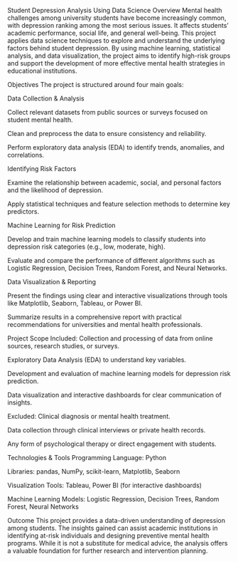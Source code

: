 Student Depression Analysis Using Data Science
Overview
Mental health challenges among university students have become increasingly common, with depression ranking among the most serious issues. It affects students’ academic performance, social life, and general well-being.
This project applies data science techniques to explore and understand the underlying factors behind student depression. By using machine learning, statistical analysis, and data visualization, the project aims to identify high-risk groups and support the development of more effective mental health strategies in educational institutions.

Objectives
The project is structured around four main goals:

Data Collection & Analysis

Collect relevant datasets from public sources or surveys focused on student mental health.

Clean and preprocess the data to ensure consistency and reliability.

Perform exploratory data analysis (EDA) to identify trends, anomalies, and correlations.

Identifying Risk Factors

Examine the relationship between academic, social, and personal factors and the likelihood of depression.

Apply statistical techniques and feature selection methods to determine key predictors.

Machine Learning for Risk Prediction

Develop and train machine learning models to classify students into depression risk categories (e.g., low, moderate, high).

Evaluate and compare the performance of different algorithms such as Logistic Regression, Decision Trees, Random Forest, and Neural Networks.

Data Visualization & Reporting

Present the findings using clear and interactive visualizations through tools like Matplotlib, Seaborn, Tableau, or Power BI.

Summarize results in a comprehensive report with practical recommendations for universities and mental health professionals.

Project Scope
Included:
Collection and processing of data from online sources, research studies, or surveys.

Exploratory Data Analysis (EDA) to understand key variables.

Development and evaluation of machine learning models for depression risk prediction.

Data visualization and interactive dashboards for clear communication of insights.

Excluded:
Clinical diagnosis or mental health treatment.

Data collection through clinical interviews or private health records.

Any form of psychological therapy or direct engagement with students.

Technologies & Tools
Programming Language: Python

Libraries: pandas, NumPy, scikit-learn, Matplotlib, Seaborn

Visualization Tools: Tableau, Power BI (for interactive dashboards)

Machine Learning Models: Logistic Regression, Decision Trees, Random Forest, Neural Networks

Outcome
This project provides a data-driven understanding of depression among students. The insights gained can assist academic institutions in identifying at-risk individuals and designing preventive mental health programs. While it is not a substitute for medical advice, the analysis offers a valuable foundation for further research and intervention planning.
